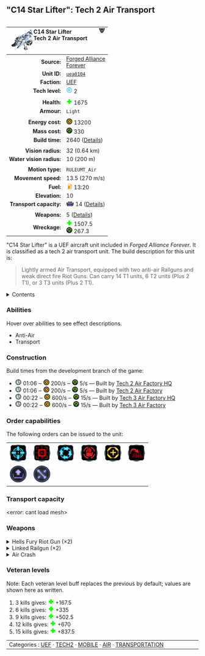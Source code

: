 "C14 Star Lifter": Tech 2 Air Transport
----
<table align="right">
    <thead>
        <tr>
            <th align="left" colspan="2">
                <img align="left" src="icons/units/UEA0104_icon.png" title="C14 Star Lifter unit icon" /><img align="right" src="icons/strategicicons/icon_gunship2_transport_rest.png" title="icon_gunship2_transport" />C14 Star Lifter<br />Tech 2 Air Transport
            </th>
        </tr>
    </thead>
    <tbody>
        <tr>
            <td align="right"><strong>Source:</strong></td>
            <td><a href="Forged Alliance Forever">Forged Alliance<br />Forever</a></td>
        </tr>
        <tr>
            <td align="right"><strong>Unit ID:</strong></td>
            <td><a href="https://github.com/FAForever/fa/D:/faf-development/fa/units/UEA0104/UEA0104_unit.bp"><code>uea0104</code></a></td>
        </tr>
        <tr>
            <td align="right"><strong>Faction:</strong></td>
            <td><a href="_categories.UEF">UEF</a></td>
        </tr>
        <tr>
            <td align="right"><strong>Tech level:</strong></td>
            <td><img src="icons/T2.png" title="Tech 2" /> 2</td>
        </tr>
        <tr><td align="center" colspan="2"></td></tr>
        <tr>
            <td align="right"><strong>Health:</strong></td>
            <td><img src="icons/health.png" title="Health" /> 1675</td>
        </tr>
        <tr>
            <td align="right"><strong>Armour:</strong></td>
            <td><code>Light</code></td>
        </tr>
        <tr><td align="center" colspan="2"></td></tr>
        <tr>
            <td align="right"><strong>Energy cost:</strong></td>
            <td><img src="icons/energy.png" title="Energy" /> 13200</td>
        </tr>
        <tr>
            <td align="right"><strong>Mass cost:</strong></td>
            <td><img src="icons/mass.png" title="Mass" /> 330</td>
        </tr>
        <tr>
            <td align="right"><strong>Build time:</strong></td>
            <td>2640 (<a href="#construction">Details</a>)</td>
        </tr>
        <tr><td align="center" colspan="2"></td></tr>
        <tr>
            <td align="right"><strong>Vision radius:</strong></td>
            <td> <span title="640 m, 0.40 mi">32 (0.64 km)</span></td>
        </tr>
        <tr>
            <td align="right"><strong>Water vision radius:</strong></td>
            <td> <span title="0.20 km, 0.12 mi">10 (200 m)</span></td>
        </tr>
        <tr><td align="center" colspan="2"></td></tr>
        <tr>
            <td align="right"><strong>Motion type:</strong></td>
            <td><code>RULEUMT_Air</code></td>
        </tr>
        <tr>
            <td align="right"><strong>Movement speed:</strong></td>
            <td> <span title="972 km/h, 604 mph">13.5 (270 m/s)</span></td>
        </tr>
        <tr>
            <td align="right"><strong>Fuel:</strong></td>
            <td><img src="icons/fuel.png" title="Fuel" /> 13:20</td>
        </tr>
        <tr>
            <td align="right"><strong>Elevation:</strong></td>
            <td>10</td>
        </tr>
        <tr>
            <td align="right"><strong>Transport capacity:</strong></td>
            <td><img src="icons/attached.png" title="Attached" /> 14 (<a href="#transport-capacity">Details</a>)</td>
        </tr>
        <tr><td align="center" colspan="2"></td></tr>
        <tr>
            <td align="right"><strong>Weapons:</strong></td>
            <td>5 (<a href="#weapons">Details</a>)</td>
        </tr>
        <tr>
            <td align="right"><strong>Wreckage:</strong></td>
            <td><img src="icons/health.png" title="Health" /> 1507.5<br /><img src="icons/mass.png" title="Mass" /> 267.3</td>
        </tr>
    </tbody>
</table>

"C14 Star Lifter" is a UEF aircraft unit included in *Forged Alliance Forever*.
It is classified as a tech 2 air transport unit.
The build description for this unit is:

<blockquote>Lightly armed Air Transport, equipped with two anti-air Railguns and weak direct fire Riot Guns. Can carry 14 T1 units, 6 T2 units (Plus 2 T1), or 3 T3 units (Plus 2 T1).</blockquote>

<details>
<summary>Contents</summary>

1. – <a href="#abilities">Abilities</a>
2. – <a href="#construction">Construction</a>
3. – <a href="#order-capabilities">Order capabilities</a>
4. – <a href="#transport-capacity">Transport capacity</a>
5. – <a href="#weapons">Weapons</a>
6. – <a href="#veteran-levels">Veteran levels</a>
</details>

### Abilities
Hover over abilities to see effect descriptions.

* <span title="Can shoot aircraft, including high-altitude air">Anti-Air</span>
* <span title="Can carry other units">Transport</span>

### Construction
Build times from the development branch of the game:
* <img src="icons/time.png" title="Time" /> 01:06 ‒ <img src="icons/energy.png" title="Energy" /> 200/s ‒ <img src="icons/mass.png" title="Mass" /> 5/s — Built by <a href="UEB0202">Tech 2 Air Factory HQ</a>
* <img src="icons/time.png" title="Time" /> 01:06 ‒ <img src="icons/energy.png" title="Energy" /> 200/s ‒ <img src="icons/mass.png" title="Mass" /> 5/s — Built by <a href="ZEB9502">Tech 2 Air Factory</a>
* <img src="icons/time.png" title="Time" /> 00:22 ‒ <img src="icons/energy.png" title="Energy" /> 600/s ‒ <img src="icons/mass.png" title="Mass" /> 15/s — Built by <a href="UEB0302">Tech 3 Air Factory HQ</a>
* <img src="icons/time.png" title="Time" /> 00:22 ‒ <img src="icons/energy.png" title="Energy" /> 600/s ‒ <img src="icons/mass.png" title="Mass" /> 15/s — Built by <a href="ZEB9602">Tech 3 Air Factory</a>

### Order capabilities
The following orders can be issued to the unit:
<table>
<td><img float="left" src="icons/orders/move.png" title="Move" /></td>
<td><img float="left" src="icons/orders/attack.png" title="Attack
Left click for attack order. Right click to toggle target priorities for sniping." /></td>
<td><img float="left" src="icons/orders/patrol.png" title="Patrol" /></td>
<td><img float="left" src="icons/orders/stop.png" title="Stop" /></td>
<td><img float="left" src="icons/orders/guard.png" title="Assist" /></td>
<td><img float="left" src="icons/orders/stand-ground.png" title="Fire State" /></td>
<tr>
<td><img float="left" src="icons/orders/unload.png" title="Transport
Left click for transport order. Right click to load into transports." /></td>
<td><img float="left" src="icons/orders/ferry.png" title="Ferry" /></td>
</table>

### Transport capacity
<error: cant load mesh>

### Weapons
<details>
<summary>Hells Fury Riot Gun (×2)</summary>
<p>
    <table>
        <tr><td align="center" colspan="2">Note: Stats are per instance of the weapon.</td></tr>
        <tr>
            <td align="right"><strong>Target type:</strong></td>
            <td><code>RULEWTT_Unit</code><br />(Anti-Surface)</td>
        </tr>
        <tr>
            <td align="right"><strong>Projectile:</strong></td>
            <td><a href="Projectiles#tdf-riot-01"><code>TDFRiot01</code></a></td>
        </tr>
        <tr>
            <td align="right"><strong>DPS estimate:</strong></td>
            <td>10 <span title="Note: This only counts listed stats.">(<u>?</u>)</span></td>
        </tr>
        <tr>
            <td align="right"><strong>Damage:</strong></td>
            <td>3 <span title="Note: This doesn't count some scripted effects.">(<u>?</u>)</span></td>
        </tr>
        <tr>
            <td align="right"><strong>Damage type:</strong></td>
            <td><code>Normal</code></td>
        </tr>
        <tr>
            <td align="right"><strong>Max range:</strong></td>
            <td> <span title="0.44 km, 0.27 mi">22 (440 m)</span></td>
        </tr>
        <tr>
            <td align="right"><strong>Firing cycle:</strong></td>
            <td>Once every 0.3s <span title="Note: This doesn't count additional delays such as charging, reloading, and others.">(<u>?</u>)</span></td>
        </tr>
    </table>
</p>
</details>
<details>
<summary>Linked Railgun (×2)</summary>
<p>
    <table>
        <tr><td align="center" colspan="2">Note: Stats are per instance of the weapon.</td></tr>
        <tr>
            <td align="right"><strong>Target type:</strong></td>
            <td><code>RULEWTT_Unit</code><br />(Anti-Air)</td>
        </tr>
        <tr>
            <td align="right"><strong>Projectile:</strong></td>
            <td><a href="Projectiles#taa-railgun-01"><code>TAARailgun01</code></a></td>
        </tr>
        <tr>
            <td align="right"><strong>DPS estimate:</strong></td>
            <td>24 <span title="Note: This only counts listed stats.">(<u>?</u>)</span></td>
        </tr>
        <tr>
            <td align="right"><strong>Damage:</strong></td>
            <td>12 <span title="Note: This doesn't count some scripted effects.">(<u>?</u>)</span></td>
        </tr>
        <tr>
            <td align="right"><strong>Damage instances:</strong></td>
            <td>2 projectiles</td>
        </tr>
        <tr>
            <td align="right"><strong>Damage type:</strong></td>
            <td><code>Normal</code></td>
        </tr>
        <tr>
            <td align="right"><strong>Max range:</strong></td>
            <td> <span title="0.40 km, 0.25 mi">20 (400 m)</span></td>
        </tr>
        <tr>
            <td align="right"><strong>Firing cycle:</strong></td>
            <td>Once every 1.0s <span title="Note: This doesn't count additional delays such as charging, reloading, and others.">(<u>?</u>)</span></td>
        </tr>
    </table>
</p>
</details>
<details>
<summary>Air Crash</summary>
<p>
    <table>
        <tr>
            <td align="right"><strong>Damage:</strong></td>
            <td>250</td>
        </tr>
        <tr>
            <td align="right"><strong>Damage radius:</strong></td>
            <td> <span title="0.02 km, 0.01 mi">1 (20 m)</span></td>
        </tr>
        <tr>
            <td align="right"><strong>Damage type:</strong></td>
            <td><code>Normal</code></td>
        </tr>
        <tr>
            <td align="right"><strong>Flags:</strong></td>
            <td>Damage friendly</td>
        </tr>
    </table>
</p>
</details>


### Veteran levels
Note: Each veteran level buff replaces the previous by default; values are shown here as written.

1. 3 kills gives: <img src="icons/health.png" title="Health" /> +167.5
2. 6 kills gives: <img src="icons/health.png" title="Health" /> +335
3. 9 kills gives: <img src="icons/health.png" title="Health" /> +502.5
4. 12 kills gives: <img src="icons/health.png" title="Health" /> +670
5. 15 kills gives: <img src="icons/health.png" title="Health" /> +837.5

<table align="center">
<td width="1215px">Categories : 
<a href="_categories.UEF">UEF</a> · 
<a href="_categories.TECH2">TECH2</a> · 
<a href="_categories.MOBILE">MOBILE</a> · 
<a href="_categories.AIR">AIR</a> · 
<a href="_categories.TRANSPORTATION">TRANSPORTATION</a></td>
</table>
